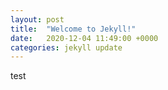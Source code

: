 ```yaml
---
layout: post
title:  "Welcome to Jekyll!"
date:   2020-12-04 11:49:00 +0000
categories: jekyll update
---
```


test
